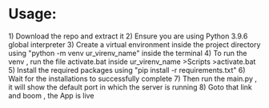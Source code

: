 <h1>Usage:</h1>
1) Download the repo and extract it 
2) Ensure you are using Python 3.9.6 global interpreter
3) Create a virtual environment inside the project directory using "python -m venv ur_virenv_name" inside the terminal
4) To run the venv , run the file activate.bat inside ur_virenv_name >Scripts >activate.bat
5) Install the required packages using  "pip install -r requirements.txt"
6) Wait for the installations to successfully complete
7) Then run the main.py , it will show the default port in which the server is running
8) Goto that link and boom , the App is live


